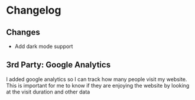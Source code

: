 # Changelog 

## Changes

- Add dark mode support

## 3rd Party: Google Analytics

I added google analytics so I can track how many people visit my website. This is important for me to know if they are enjoying the website by looking at the visit duration and other data